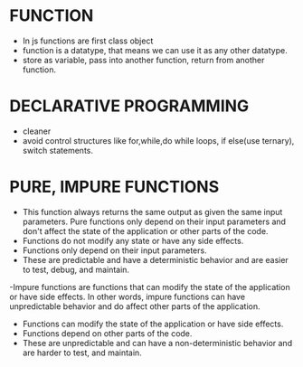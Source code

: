 # FUNCTION
- In js functions are first class object
- function is a datatype, that means we can use it as any other datatype.
- store as variable, pass into another function, return from another function.

# DECLARATIVE PROGRAMMING
- cleaner
- avoid control structures like for,while,do while loops, if else(use ternary), switch statements.

# PURE, IMPURE FUNCTIONS
- This function always returns the same output as given the same input parameters. Pure functions only depend on their input parameters and don't affect the state of the application or other parts of the code.
- Functions do not modify any state or have any side effects.
- Functions only depend on their input parameters.
- These are predictable and have a deterministic behavior and are easier to test, debug, and maintain.

-Impure functions are functions that can modify the state of the application or have side effects. In other words, impure functions can have unpredictable behavior and do affect other parts of the application.
- Functions can modify the state of the application or have side effects.
- Functions depend on other parts of the code.
- These are unpredictable and can have a non-deterministic behavior and are harder to test, and maintain.